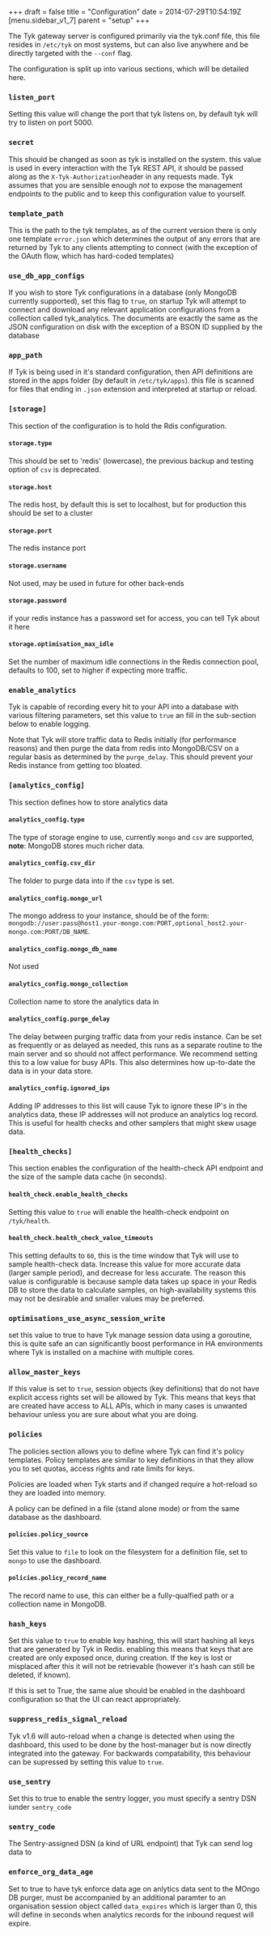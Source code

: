 +++
draft = false
title = "Configuration"
date = 2014-07-29T10:54:19Z
[menu.sidebar_v1_7]
    parent = "setup"
+++

The Tyk gateway server is configured primarily via the tyk.conf file, this file resides in `/etc/tyk` on most systems, 
but can also live anywhere and be directly targeted with the `--conf` flag.

The configuration is split up into various sections, which will be detailed here.

### `listen_port`

Setting this value will change the port that tyk listens on, by default tyk will try to listen on port 5000.

### `secret`

This should be changed as soon as tyk is installed on the system. this value is used in every interaction with the Tyk 
REST API, it should be passed along as the `X-Tyk-Authorization`header in any requests made. Tyk assumes that you are 
sensible enough *not* to expose the management endpoints to the public and to keep this configuration value to yourself.

### `template_path`

This is the path to the tyk templates, as of the current version there is only one template `error.json` which determines the output of any errors
that are returned by Tyk to any clients attempting to connect (with the exception of the OAuth flow, which has hard-coded templates)

### `use_db_app_configs`

If you wish to store Tyk configurations in a database (only MongoDB currently supported), set this flag to `true`, on startup Tyk will attempt to connect and download
any relevant application configurations from a collection called tyk_analytics. The documents are exactly the same as the JSON configuration on disk with the exception 
of a BSON ID supplied by the database

### `app_path`

If Tyk is being used in it's standard configuration, then API definitions are stored in the apps folder (by default in `/etc/tyk/apps`). this file is scanned for 
files that ending in `.json` extension and interpreted at startup or reload.

### `[storage]`

This section of the configuration is to hold the Rdis configuration. 

#### `storage.type`

This should be set to 'redis' (lowercase), the previous backup and testing option of `csv` is deprecated.

#### `storage.host`

The redis host, by default this is set to localhost, but for production this should be set to a cluster

#### `storage.port`

The redis instance port

#### `storage.username`

Not used, may be used in future for other back-ends

#### `storage.password`

if your redis instance has a password set for access, you can tell Tyk about it here

#### `storage.optimisation_max_idle`

Set the number of maximum idle connections in the Redis connection pool, defaults to 100, set to higher if expecting more traffic.

### `enable_analytics`

Tyk is capable of recording every hit to your API into a database with various filtering parameters, set this value 
to `true` an fill in the sub-section below to enable logging.

Note that Tyk will store traffic data to Redis initially (for performance reasons) and then purge the data from redis 
into MongoDB/CSV on a regular basis as determined by the `purge_delay`. This should prevent your Redis instance from 
getting too bloated.

### `[analytics_config]`

This section defines how to store analytics data

#### `analytics_config.type`

The type of storage engine to use, currently `mongo` and `csv` are supported, **note**: MongoDB stores much richer data.

#### `analytics_config.csv_dir`

The folder to purge data into if the `csv` type is set.

#### `analytics_config.mongo_url`

The mongo address to your instance, should be of the form: `mongodb://user:pass@host1.your-mongo.com:PORT,optional_host2.your-mongo.com:PORT/DB_NAME`.

#### `analytics_config.mongo_db_name`

Not used

#### `analytics_config.mongo_collection`

Collection name to store the analytics data in

#### `analytics_config.purge_delay`

The delay between purging traffic data from your redis instance. Can be set as frequently or as delayed as needed, this 
runs as a separate routine to the main server and so should not affect performance. We recommend setting this to a low value 
for busy APIs. This also determines how up-to-date the data is in your data store.

#### `analytics_config.ignored_ips`

Adding IP addresses to this list will cause Tyk to ignore these IP's in the analytics data, these IP addresses
will not produce an analytics log record. This is useful for health checks and other samplers that might skew usage data.

### `[health_checks]`

This section enables the configuration of the health-check API endpoint and the size of the sample data cache (in seconds).

#### `health_check.enable_health_checks`

Setting this value to `true` will enable the health-check endpoint on `/tyk/health`. 

#### `health_check.health_check_value_timeouts`

This setting defaults to `60`, this is the time window that Tyk will use to sample health-check data. Increase this value for 
more accurate data (larger sample period), and decrease for less accurate. The reason this value is configurable is because sample
data takes up space in your Redis DB to store the data to calculate samples, on high-availability systems this may not be desirable 
and smaller values may be preferred.

### `optimisations_use_async_session_write`

set this value to true to have Tyk manage session data using a goroutine, this is quite safe an can significantly boost performance in HA environments where Tyk is installed
on a machine with multiple cores.

### `allow_master_keys`

If this value is set to `true`, session objects (key definitions) that do not have explicit access rights set will be allowed by Tyk. This
means that keys that are created have access to ALL APIs, which in many cases is unwanted behaviour unless you are sure about what you are doing.

### `policies`

The policies section allows you to define where Tyk can find it's policy templates. Policy templates are similar to key definitions in that 
they allow you to set quotas, access rights and rate limits for keys. 

Policies are loaded when Tyk starts and if changed require a hot-reload so they are loaded into memory.

A policy can be defined in a file (stand alone mode) or from the same database as the dashboard.

#### `policies.policy_source`

Set this value to `file` to look on the filesystem for a definition file, set to `mongo` to use the dashboard.

#### `policies.policy_record_name`

The record name to use, this can either be a fully-qualfied path or a collection name in MongoDB.

### `hash_keys`

Set this value to `true` to enable key hashing, this will start hashing all keys that are generated by Tyk in Redis. enabling this
means that keys that are created are only exposed once, during creation. If the key is lost or misplaced after this it will
not be retrievable (however it's hash can still be deleted, if known).

If this is set to True, the same alue should be enabled in the dashboard configuration so that the UI can react appropriately.

### `suppress_redis_signal_reload`

Tyk v1.6 will auto-reload when a change is detected when using the dashboard, this used to be done by the host-manager but is now directly 
integrated into the gateway. For backwards compatability, this behaviour can be supressed by setting this value to `true`.

### `use_sentry`

Set this to true to enable the sentry logger, you must specify a sentry DSN iunder `sentry_code`

### `sentry_code`

The Sentry-assigned DSN (a kind of URL endpoint) that Tyk can send log data to

### `enforce_org_data_age`

Set to true to have tyk enforce data age on anlytics data sent to the MOngo DB purger, must be accompanied by an additional paramter to an organisation session object called `data_expires` which is larger than 0, this will define in seconds when analytics records for the inbound request will expire.

